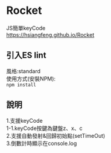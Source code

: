 # Rocket  
JS簡單keyCode  
https://hsiangfeng.github.io/Rocket  
## 引入ES lint
風格:standard  
使用方式(安裝NPM):  
    `npm install`
## 說明
1.支援keyCode  
1-1.keyCode按鍵為鍵盤z、x、c  
2.支援自動發射&回歸初始點(setTimeOut)  
3.倒數計時顯示在console.log
